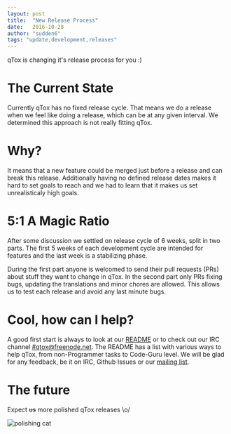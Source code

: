 ```yaml
---
layout: post
title:  "New Release Process"
date:   2016-10-28
author: "sudden6"
tags: "update,development,releases"
---
```



qTox is changing it's release process for you :)

# The Current State

Currently qTox has no fixed release cycle. That means we do a release when
we feel like doing a release, which can be at any given interval. We
determined this approach is not really fitting qTox.

# Why?

It means that a new feature could be merged just before a release and can
break this release. Additionally having no defined release dates makes it
hard to set goals to reach and we had to learn that it makes us set
unrealisticaly high goals.

# 5:1 A Magic Ratio

After some discussion we settled on release cycle of 6 weeks, split in two
parts. The first 5 weeks of each development cycle are intended for
features and the last week is a stabilizing phase.

During the first part anyone is welcomed to send their pull requests (PRs) about
stuff they want to change in qTox. In the second part only PRs fixing bugs,
updating the translations and minor chores are allowed. This allows us to
test each release and avoid any last minute bugs.

# Cool, how can I help?

A good first start is always to look at our [README] or to
check out our IRC channel [#qtox@freenode.net][IRC-channel]. The README has
a list with various ways to help qTox, from non-Programmer tasks to Code-Guru
level. We will be glad for any feedback, be it on IRC, Github Issues or
our [mailing list].

# The future

Expect ~~us~~ more polished qTox releases \o/

![polishing cat](https://i.imgur.com/BO0O7nv.gif)


[readme]: https://github.com/qTox/qTox/tree/e8e946d4c8f21e55680ab7ff8ea0a60026b399e2#help-us
[IRC-channel]: https://webchat.freenode.net/?channels=qtox
[mailing list]: https://lists.tox.chat/listinfo/general
